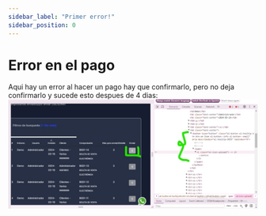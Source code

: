 ```yaml
---
sidebar_label: "Primer error!"
sidebar_position: 0
---
```

# Error en el pago
Aqui hay un error al hacer un pago hay que confirmarlo, pero no deja confirmarlo y sucede esto despues de 4 dias:
![Imagen 1](/static/img/imagen1.jpeg)
